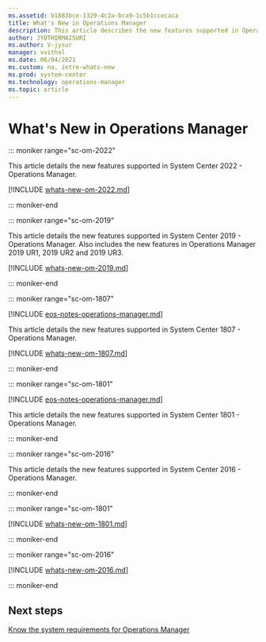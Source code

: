 ```yaml
---
ms.assetid: b1883bce-1329-4c2a-bca9-1c5b1ccecaca
title: What's New in Operations Manager
description: This article describes the new features supported in Operations Manager
author: JYOTHIRMAISURI
ms.author: V-jysur
manager: vvithal
ms.date: 06/04/2021
ms.custom: na, intro-whats-new
ms.prod: system-center
ms.technology: operations-manager
ms.topic: article
---
```


# What's New in Operations Manager

::: moniker range="sc-om-2022"

This article details the new features supported in System Center 2022 - Operations Manager. 

[!INCLUDE [whats-new-om-2022.md](../includes/whats-new-om-2022.md)]

::: moniker-end

::: moniker range="sc-om-2019"

This article details the new features supported in System Center 2019 - Operations Manager. Also includes the new features in Operations Manager 2019 UR1, 2019 UR2 and 2019 UR3.

[!INCLUDE [whats-new-om-2019.md](../includes/whats-new-om-2019.md)]

::: moniker-end

::: moniker range="sc-om-1807"

[!INCLUDE [eos-notes-operations-manager.md](../includes/eos-notes-operations-manager.md)]

This article details the new features supported in System Center 1807 - Operations Manager.

[!INCLUDE [whats-new-om-1807.md](../includes/whats-new-om-1807.md)]

::: moniker-end

::: moniker range="sc-om-1801"

[!INCLUDE [eos-notes-operations-manager.md](../includes/eos-notes-operations-manager.md)]

This article details the new features supported in System Center 1801 - Operations Manager.

::: moniker-end

::: moniker range="sc-om-2016"

This article details the new features supported in System Center 2016 - Operations Manager.

::: moniker-end

::: moniker range="sc-om-1801"

[!INCLUDE [whats-new-om-1801.md](../includes/whats-new-om-1801.md)]

::: moniker-end

::: moniker range="sc-om-2016"

[!INCLUDE [whats-new-om-2016.md](../includes/whats-new-om-2016.md)]

::: moniker-end

## Next steps
[Know the system requirements for Operations Manager](./system-requirements.md)
